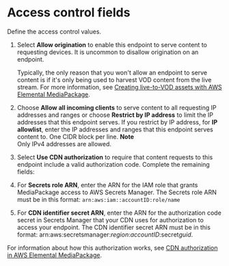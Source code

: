 # Access control fields<a name="endpoints-hls-access-control"></a>

Define the access control values\.

1. Select **Allow origination** to enable this endpoint to serve content to requesting devices\. It is uncommon to disallow origination on an endpoint\.

   Typically, the only reason that you won't allow an endpoint to serve content is if it's only being used to harvest VOD content from the live stream\. For more information, see [Creating live\-to\-VOD assets with AWS Elemental MediaPackage](ltov.md)\.

1.  Choose **Allow all incoming clients** to serve content to all requesting IP addresses and ranges or choose **Restrict by IP address** to limit the IP addresses that this endpoint serves\. If you restrict by IP address, for **IP allowlist**, enter the IP addresses and ranges that this endpoint serves content to\. One CIDR block per line\. 
**Note**  
Only IPv4 addresses are allowed\.

1.  Select **Use CDN authorization** to require that content requests to this endpoint include a valid authorization code\. Complete the remaining fields:

   1. For **Secrets role ARN**, enter the ARN for the IAM role that grants MediaPackage access to AWS Secrets Manager\. The Secrets role ARN must be in this format: `arn:aws:iam::accountID:role/name`

   1. For **CDN identifier secret ARN**, enter the ARN for the authorization code secret in Secrets Manager that your CDN uses for authorization to access your endpoint\. The CDN identifier secret ARN must be in this format: arn:aws:secretsmanager:*region*:*accountID*:secret*guid*\.

   For information about how this authorization works, see [CDN authorization in AWS Elemental MediaPackage](cdn-auth.md)\.